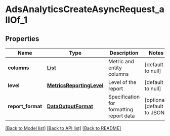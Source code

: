 # AdsAnalyticsCreateAsyncRequest_allOf_1
## Properties

Name | Type | Description | Notes
------------ | ------------- | ------------- | -------------
**columns** | [**List**](ReportingColumnAsync.md) | Metric and entity columns | [default to null]
**level** | [**MetricsReportingLevel**](MetricsReportingLevel.md) | Level of the report | [default to null]
**report\_format** | [**DataOutputFormat**](DataOutputFormat.md) | Specification for formatting report data | [optional] [default to JSON]

[[Back to Model list]](../README.md#documentation-for-models) [[Back to API list]](../README.md#documentation-for-api-endpoints) [[Back to README]](../README.md)

